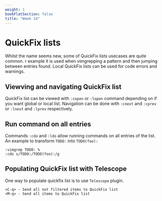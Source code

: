 ```yaml
---
weight: 1
bookFlatSection: false
title: "Week 14"
---
```


# QuickFix lists
Whilst the name seems new, some of QuickFix lists usecases are quite common.
r example it is used when vimgrepping a pattern and then jumping between entries found.
Local QuickFix lists can be used for code errors and warnings.

## Viewving and navigating QuickFix list
QuickFix list can be viewed with `:copen` or `:lopen` command depending on if you want global or local list.
Navigation can be done with `:cnext` and `:cprev` or `:lnext` and `:lprev` respectively.


## Run command on all entries
Commands `:cdo` and `:ldo` allow running commands on all entries of the list.
An example to transform `TODO:` into `TODO(foo):`
```vim
:vimgrep TODO: %
:cdo s/TODO:/TODO(foo):/g
```

## Populating QuickFix list with Telescope
One way to populate quickfix list is to use `Telescope` plugin.
```vim
<C-q> - Send all not filtered items to QuickFix list
<M-q> - Send all items to QuickFix list
```

